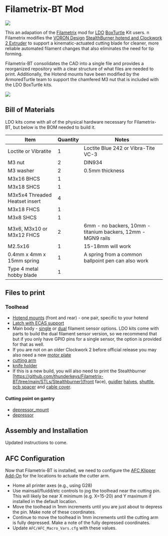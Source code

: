 # Filametrix-BT Mod

![](https://raw.githubusercontent.com/thunderkeys/Filametrix-BT/refs/heads/main/images/filametrix-bt.png)

This an adapation of the [Filametrix](https://github.com/sorted01/Filametrix) mod for [LDO](https://ldomotors.com) [BoxTurtle](https://github.com/ArmoredTurtle/BoxTurtle) Kit users.
n
Filametrix modifies the [VORON Design](https://www.vorondesign.com) [StealthBurner hotend and Clockwork 2 Extruder](https://github.com/VoronDesign/Voron-Stealthburner/) to support a kinematic-actuated cutting blade for cleaner, more reliable automated filament changes that also eliminates the need for tip forming.

Filametrix-BT consolidates the CAD into a single file and provides a reorganized repository with a clear structure of what files are needed to print.  Additionally, the Hotend mounts have been modified by the ArmoredTurtle team to support the chamfered M3 nut that is included with the LDO BoxTurtle kits.

![](https://raw.githubusercontent.com/thunderkeys/Filametrix-BT/refs/heads/main/images/m3_nut_hotend.png)

## Bill of Materials
LDO kits come with all of the physical hardware necessary for Filametrix-BT, but below is the BOM needed to build it.

Item    | Quantity | Notes
-----   | -------- | ------
Loctite or Vibratite | 1        | Loctite Blue 242 or Vibra-Tite VC-3 
M3 nut  | 2 | DIN934
M3 washer | 2 | 0.5mm thickness
M3x16 BHCS | 1 |
M3x18 SHCS | 1 |
M3x5x4 Threaded Heatset insert | 4 |
M3x18 FHCS | 1 |
M3x8 SHCS | 1 |
M3x6, M3x10 or M3x12 FHCS | 2 | 6mm - no backers, 10mm - titanium backers, 12mm - MGN9 rails
M2.5x16 | 1 | 15-18mm will work
0.4mm x 4mm x 15mm spring | 1 | A spring from a common ballpoint pen can also work
Type 4 metal hobby blade | 1 |

## Files to print
### Toolhead
- [Hotend mounts](https://github.com/thunderkeys/Filametrix-BT/tree/main/STLs/Hotend%20Mounts) (front and rear) - one pair, specific to your hotend
- [Latch with ECAS support](https://github.com/thunderkeys/Filametrix-BT/blob/main/STLs/CW2/%5Ba%5D_latch_ecas.stl)
- Main body - [single](https://github.com/thunderkeys/Filametrix-BT/blob/main/STLs/CW2/main_body_single_switch.stl) or [dual](https://github.com/thunderkeys/Filametrix-BT/blob/main/STLs/CW2/main_body_dual_switch.stl) filament sensor options. LDO kits come with parts to build the dual filament sensor version, so we recommend that but if you only have GPIO pins for a single sensor, the option is provided for that as well.
- If you are not on an older Clockwork 2 before official release you may also need a new [motor plate](https://github.com/thunderkeys/Filametrix-BT/blob/main/STLs/CW2/motor_plate.stl)
- [cutting arm](https://github.com/thunderkeys/Filametrix-BT/blob/main/STLs/%5Ba%5D_cutting_arm.stl)
- [knife holder](https://github.com/thunderkeys/Filametrix-BT/blob/main/STLs/%5Ba%5D_knife_holder.stl)
- If this is a new build, you will also need to print the Stealthburner [https://github.com/thunderkeys/Filametrix-BT/tree/main/STLs/Stealthburner](front face), [guidler](https://github.com/thunderkeys/Filametrix-BT/blob/main/STLs/CW2/%5Ba%5D_guidler_a.stl) [halves](https://github.com/thunderkeys/Filametrix-BT/blob/main/STLs/CW2/%5Ba%5D_guidler_b.stl), [shuttle](https://github.com/thunderkeys/Filametrix-BT/blob/main/STLs/CW2/%5Ba%5D_shuttle.stl), [pcb spacer](https://github.com/thunderkeys/Filametrix-BT/blob/main/STLs/CW2/%5Ba%5D_pcb_spacer.stl) and [cable cover](https://github.com/thunderkeys/Filametrix-BT/tree/main/STLs/CW2).

#### Cutting point on gantry
- [depressor_mount](https://github.com/thunderkeys/Filametrix-BT/blob/main/STLs/depressor_mount.stl)
- [depressor](https://github.com/thunderkeys/Filametrix-BT/blob/main/STLs/depressor.stl)

## Assembly and Installation
Updated instructions to come.

## AFC Configuration

Now that Filametrix-BT is installed, we need to configure the [AFC Klipper Add-On](https://github.com/ArmoredTurtle/AFC-Klipper-Add-On) for the locations to actuate the cutter arm.

- Home all printer axes (e.g., using G28)
- Use mainsail/fluidd/etc controls to jog the toolhead near the cutting pin.  This will likely be near X minimum (e.g. X=15-20) and Y maximum if installed in the default location.
- Move the toolhead in 1mm increments until you are just about to depress the pin.  Make note of these coordinates.
- Continue to move the toolhead in 1mm increments until the cutting arm is fully depressed. Make a note of the fully depressed coordinates.
- Update ``AFC/AFC_Macro_Vars.cfg`` with these values.


